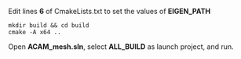 Edit lines **6** of CmakeLists.txt to set the values of **EIGEN_PATH**

```
mkdir build && cd build
cmake -A x64 ..
```

Open **ACAM_mesh.sln**, select **ALL_BUILD** as launch project, and run.